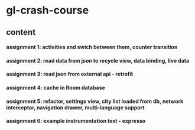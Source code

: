 # gl-crash-course

## content

#### assignment 1: activities and swich between them, counter transition
#### assignment 2: read data from json to recycle view, data binding, live data
#### assignment 3: read json from external api - retrofit
#### assignment 4: cache in Room database
#### assignment 5: refactor, settings view, city list loaded from db, network interceptor, navigation drawer, multi-language support
#### assignment 6: example instrumentation test - expresso
